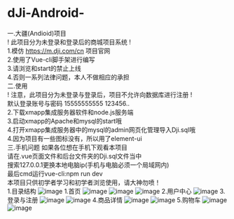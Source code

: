 ﻿# dJi-Android-
一.大疆(Andioid)项目</br>
! 此项目分为未登录和登录后的商城项目系统 !</br>
1.模仿 https://m.dji.com/cn 项目官网</br>
2.使用了Vue-cli脚手架进行编写</br>
3.请浏览和start的禁止上线</br>
4.否则一系列法律问题，本人不做相应的承担</br>
二.使用</br>
! 注意，此项目分为未登录与登录后，项目不允许向数据库进行注册 !</br>
默认登录账号与密码  15555555555 123456..</br>
2.下载xmapp集成服务器软件和node.js服务端</br>
3.启动xmapp的Apache和mysql的start哦</br>
4.打开xmapp集成服务器中的mysql的admin网页化管理导入Dji.sql哦</br>
4.因为项目有一些图标没有，所以用了element-ui</br>
三.手机问题
如果各位想在手机下观看本项目</br>
请在.vue页面文件和后台文件夹的Dji.sql文件当中</br>
搜索127.0.0.1更换本地电脑ip(手机与电脑必须一个局域网内)</br>
最后cmd运行vue-cli:npm run dev</br>
本项目只供初学者学习和初学者浏览使用，请大神勿喷！</br>
1.目录结构
![image](https://github.com/PgYw/dJi-Android-/blob/master/projectImg/projectDir.PNG)
1.首页
![image](https://github.com/PgYw/dJi-Android-/blob/master/projectImg/index1.PNG)
![image](https://github.com/PgYw/dJi-Android-/blob/master/projectImg/index2.PNG)
![image](https://github.com/PgYw/dJi-Android-/blob/master/projectImg/index3.PNG)
2.用户中心
![image](https://github.com/PgYw/dJi-Android-/blob/master/projectImg/user.PNG)
3.登录与注册
![image](https://github.com/PgYw/dJi-Android-/blob/master/projectImg/login.PNG)
![image](https://github.com/PgYw/dJi-Android-/blob/master/projectImg/reg.PNG)
4.商品详情
![image](https://github.com/PgYw/dJi-Android-/blob/master/projectImg/detail1.PNG)
![image](https://github.com/PgYw/dJi-Android-/blob/master/projectImg/detail2.PNG)
5.购物车
![image](https://github.com/PgYw/dJi-Android-/blob/master/projectImg/cart1.PNG)
![image](https://github.com/PgYw/dJi-Android-/blob/master/projectImg/cart2.PNG)
